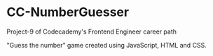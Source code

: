 # CC-NumberGuesser
Project-9 of Codecademy's Frontend Engineer career path

"Guess the number" game created using JavaScript, HTML and CSS.
